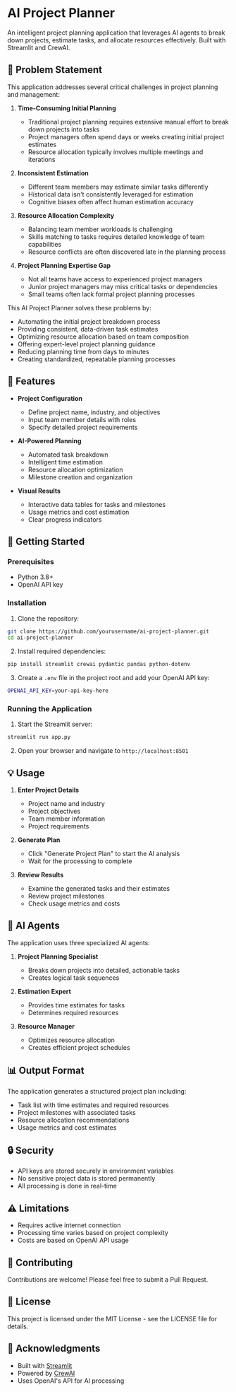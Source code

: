 # AI Project Planner

An intelligent project planning application that leverages AI agents to break down projects, estimate tasks, and allocate resources effectively. Built with Streamlit and CrewAI.


## 🎯 Problem Statement

This application addresses several critical challenges in project planning and management:

1. **Time-Consuming Initial Planning**
   - Traditional project planning requires extensive manual effort to break down projects into tasks
   - Project managers often spend days or weeks creating initial project estimates
   - Resource allocation typically involves multiple meetings and iterations

2. **Inconsistent Estimation**
   - Different team members may estimate similar tasks differently
   - Historical data isn't consistently leveraged for estimation
   - Cognitive biases often affect human estimation accuracy

3. **Resource Allocation Complexity**
   - Balancing team member workloads is challenging
   - Skills matching to tasks requires detailed knowledge of team capabilities
   - Resource conflicts are often discovered late in the planning process

4. **Project Planning Expertise Gap**
   - Not all teams have access to experienced project managers
   - Junior project managers may miss critical tasks or dependencies
   - Small teams often lack formal project planning processes

This AI Project Planner solves these problems by:
- Automating the initial project breakdown process
- Providing consistent, data-driven task estimates
- Optimizing resource allocation based on team composition
- Offering expert-level project planning guidance
- Reducing planning time from days to minutes
- Creating standardized, repeatable planning processes

## 🌟 Features

- **Project Configuration**
  - Define project name, industry, and objectives
  - Input team member details with roles
  - Specify detailed project requirements

- **AI-Powered Planning**
  - Automated task breakdown
  - Intelligent time estimation
  - Resource allocation optimization
  - Milestone creation and organization

- **Visual Results**
  - Interactive data tables for tasks and milestones
  - Usage metrics and cost estimation
  - Clear progress indicators

## 🚀 Getting Started

### Prerequisites

- Python 3.8+
- OpenAI API key

### Installation

1. Clone the repository:
```bash
git clone https://github.com/yourusername/ai-project-planner.git
cd ai-project-planner
```

2. Install required dependencies:
```bash
pip install streamlit crewai pydantic pandas python-dotenv
```

3. Create a `.env` file in the project root and add your OpenAI API key:
```bash
OPENAI_API_KEY=your-api-key-here
```

### Running the Application

1. Start the Streamlit server:
```bash
streamlit run app.py
```

2. Open your browser and navigate to `http://localhost:8501`

## 💡 Usage

1. **Enter Project Details**
   - Project name and industry
   - Project objectives
   - Team member information
   - Project requirements

2. **Generate Plan**
   - Click "Generate Project Plan" to start the AI analysis
   - Wait for the processing to complete

3. **Review Results**
   - Examine the generated tasks and their estimates
   - Review project milestones
   - Check usage metrics and costs

## 🤖 AI Agents

The application uses three specialized AI agents:

1. **Project Planning Specialist**
   - Breaks down projects into detailed, actionable tasks
   - Creates logical task sequences

2. **Estimation Expert**
   - Provides time estimates for tasks
   - Determines required resources

3. **Resource Manager**
   - Optimizes resource allocation
   - Creates efficient project schedules

## 📊 Output Format

The application generates a structured project plan including:

- Task list with time estimates and required resources
- Project milestones with associated tasks
- Resource allocation recommendations
- Usage metrics and cost estimates

## 🔒 Security

- API keys are stored securely in environment variables
- No sensitive project data is stored permanently
- All processing is done in real-time

## ⚠️ Limitations

- Requires active internet connection
- Processing time varies based on project complexity
- Costs are based on OpenAI API usage

## 🤝 Contributing

Contributions are welcome! Please feel free to submit a Pull Request.

## 📝 License

This project is licensed under the MIT License - see the LICENSE file for details.

## 🙏 Acknowledgments

- Built with [Streamlit](https://streamlit.io/)
- Powered by [CrewAI](https://github.com/joaomdmoura/crewAI)
- Uses OpenAI's API for AI processing
